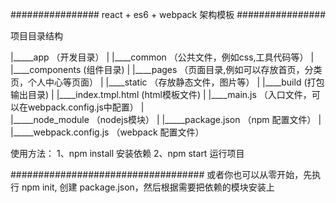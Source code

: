 ################ react + es6 + webpack 架构模板 ################


项目目录结构

|_____app （开发目录）
|      |____common （公共文件，例如css,工具代码等）
|      |____components  (组件目录)
|      |____pages （页面目录,例如可以存放首页，分类页，个人中心等页面）
|      |____static （存放静态文件，图片等）
|      |____build (打包输出目录)
|      |____index.tmpl.html (html模板文件)
|      |____main.js （入口文件，可以在webpack.config.js中配置）
|      
|_____node_module （nodejs模块）
|
|_____package.json （npm 配置文件）
|
|_____webpack.config.js （webpack 配置文件）

使用方法：
1、npm install 安装依赖
2、npm start 运行项目




###################################
或者你也可以从零开始，先执行 npm init,
创建 package.json，然后根据需要把依赖的模块安装上
